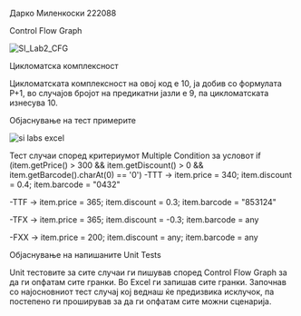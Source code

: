 Дарко Миленкоски 222088

Control Flow Graph

![SI_Lab2_CFG](https://github.com/MilenkoskiDarko/SI_2024_lab2_222088/assets/131350016/3d08cff4-5772-4afe-b0a9-38d426f30efe)

Цикломатска комплексност

Цикломатската комплексност на овој код е 10, ја добив со формулата P+1, во случајов бројот на предикатни јазли е 9, па цикломатската изнесува 10.


Објаснување на тест примерите

![si labs excel](https://github.com/MilenkoskiDarko/SI_2024_lab2_222088/assets/131350016/eaf55a75-0a1d-47c1-bcbd-8ace866a0b29)


Тест случаи според критериумот Multiple Condition
за условот if (item.getPrice() > 300 && item.getDiscount() > 0 && item.getBarcode().charAt(0) == '0') -TTT -> item.price = 340; item.discount = 0.4; item.barcode = "0432"

-TTF -> item.price = 365; item.discount = 0.3; item.barcode = "853124"

-TFX -> item.price = 365; item.discount = -0.3; item.barcode = any

-FXX -> item.price = 200; item.discount = any; item.barcode = any

Објаснување на напишаните Unit Tests

Unit тестовите за сите случаи ги пишував според Control Flow Graph за да ги опфатам сите гранки. Во Excel ги запишав сите гранки. Започнав со најосновниот тест случај кој веднаш ќе предизвика исклучок, па постепено ги проширував за да ги опфатам сите можни сценарија.
